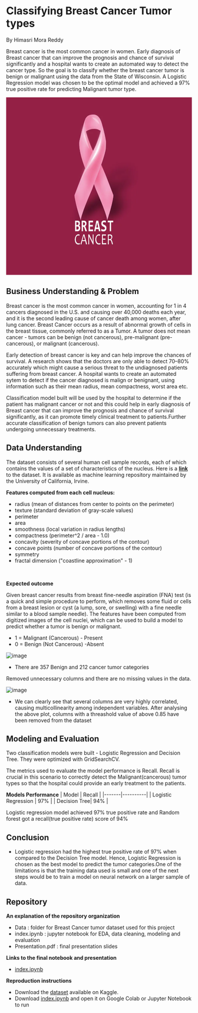 # Classifying Breast Cancer Tumor types
By Himasri Mora Reddy

Breast cancer is the most common cancer in women. Early diagnosis of Breast cancer that can improve the prognosis and chance of survival significantly and a hospital wants to create an automated way to detect the cancer type. So the goal is to classify whether the breast cancer tumor is benign or malignant using the data from the State of Wisconsin. A Logistic Regression model was chosen to be the optimal model and achieved a 97% true positive rate for predicting Malignant tumor type.

<p align="center" width="100%">
<img src="https://github.com/hmorareddy/AI_Capstone/blob/main/image.png" alt="breast cancer logo" height="480" width="640"/>
</p>

## Business Understanding & Problem

Breast cancer is the most common cancer in women, accounting for 1 in 4 cancers diagnosed in the U.S. and causing over 40,000 deaths each year, and it is the second leading cause of cancer death among women, after lung cancer. Breast Cancer occurs as a result of abnormal growth of cells in the breast tissue, commonly referred to as a Tumor. A tumor does not mean cancer - tumors can be benign (not cancerous), pre-malignant (pre-cancerous), or malignant (cancerous).

Early detection of breast cancer is key and can help improve the chances of survival. A research shows that the doctors are only able to detect 70–80% accurately which might cause a serious threat to the undiagnosed patients suffering from breast cancer. A hospital wants to create an automated sytem to detect if the cancer diagnosed is malign or benignant, using information such as their mean radius, mean compactness, worst area etc.

Classification model built will be used by the hospital to determine if the patient has malignant cancer or not and this could help in early diagnosis of Breast cancer that can improve the prognosis and chance of survival significantly, as it can promote timely clinical treatment to patients.Further accurate classification of benign tumors can also prevent patients undergoing unnecessary treatments.

## Data Understanding

The dataset consists of several human cell sample records, each of which contains the values of a set of characteristics of the nucleus. Here is a **[link](https://www.kaggle.com/datasets/uciml/breast-cancer-wisconsin-data)** to the dataset. It is available as machine learning repository maintained by the University of California, Irvine.

<strong>Features computed from each cell nucleus:</strong>

- radius (mean of distances from center to points on the perimeter)
- texture (standard deviation of gray-scale values)
- perimeter
- area
- smoothness (local variation in radius lengths)
- compactness (perimeter^2 / area - 1.0)
- concavity (severity of concave portions of the contour)
- concave points (number of concave portions of the contour)
- symmetry
- fractal dimension ("coastline approximation" - 1)
<br>

<strong>Expected outcome </strong>

Given breast cancer results from breast fine-needle aspiration (FNA) test (is a quick and simple procedure to perform, which removes some fluid or cells from a breast lesion or cyst (a lump, sore, or swelling) with a fine needle similar to a blood sample needle). The features have been computed from digitized images of the cell nuclei, which can be used to build a model to predict whether a tumor is benign or malignant.
* 1 = Malignant (Cancerous) - Present
* 0 = Benign (Not Cancerous) -Absent

![image](https://user-images.githubusercontent.com/110204917/216629877-f3a9672e-f0ff-47ad-82b4-0ee4554aa211.png)

* There are 357 Benign and 212 cancer tumor categories

Removed unnecessary columns and there are no missing values in the data.

![image](https://user-images.githubusercontent.com/110204917/216631007-a66d04de-4935-4c44-b752-e72ce2b3d45b.png)

* We can clearly see that several columns are very highly correlated, causing multicollinearity among independent variables. After analysing the above plot, columns with a threashold value of above 0.85 have been removed from the dataset 

## Modeling and Evaluation

Two classification models were built - Logistic Regression and Decision Tree. They were optimized with GridSearchCV.

The metrics used to evaluate the model performance is Recall. Recall is crucial in this scenario to correctly detect the Malignant(cancerous) tumor types so that the hospital could provide an early treatment to the patients. 

**Models Performance**
| Model |  Recall |
|-------|----------|
| Logistic Regression | 97% |
| Decision Tree| 94% |

Logistic regression model achieved 97% true positive rate and Random forest got a recall(true positive rate) score of 94%

## Conclusion

- Logistic regression had the highest true positive rate of 97% when compared to the Decision Tree model. Hence, Logistic Regression is chosen as the best model to predict the tumor categories.One of the limitations is that the training data used is small and one of the next steps would be to train a model on neural network on a larger sample of data.

## Repository

**An explanation of the repository organization**
- Data : folder for Breast Cancer tumor dataset used for this project
- index.ipynb : jupyter notebook for EDA, data cleaning, modeling and evaluation
- Presentation.pdf : final presentation slides

**Links to the final notebook and presentation**
- [index.ipynb](.//index.ipynb)

**Reproduction instructions**
- Download the [dataset](https://www.kaggle.com/datasets/uciml/breast-cancer-wisconsin-data) available on Kaggle.
- Download [index.ipynb](.//index.ipynb) and open it on Google Colab or Jupyter Notebook to run 
